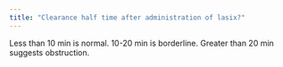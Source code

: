 ```yaml
---
title: "Clearance half time after administration of lasix?"
---
```

Less than 10 min is normal. 10-20 min is borderline. Greater than 20 min suggests obstruction.


